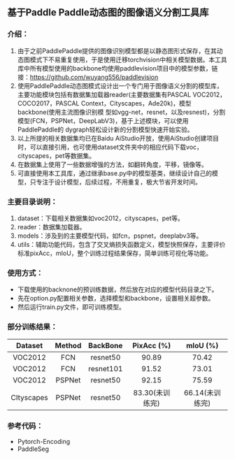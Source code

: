 ## 基于Paddle Paddle动态图的图像语义分割工具库

### 介绍：

1. 由于之前PaddlePaddle提供的图像识别模型都是以静态图形式保存，在其动态图模式下不易重复使用，于是使用迁移torchvision中相关模型数据。本工具库中所有模型使用的backbone均使用paddlevision项目中的模型参数，链接：https://github.com/wuyang556/paddlevision 
2. 使用PaddlePaddle动态图模式设计出一个专门用于图像语义分割的模型库，主要功能模块包括有数据集加载器reader(主要数据集有PASCAL VOC2012，COCO2017，PASCAL Context，Cityscapes，Ade20k)，模型backbone(使用主流图像识别模 型如vgg-net，resnet，以及resnest)，分割模型(FCN，PSPNet，DeepLabV3)，基于上述模块，可以使用PaddlePaddle的 dygraph轻松设计新的分割模型快速开始实验。 
3. 以上所提的相关数据集均已在Baidu AiStudio开放，使用AiStudio创建项目时，可以直接引用，也可使用dataset文件夹中的相应代码下载voc， cityscapes，pet等数据集。
4. 在数据集上使用了一些数据增强的方法，如翻转角度，平移，镜像等。
5. 可直接使用本工具库，通过继承base.py中的模型基类，继续设计自己的模型，只专注于设计模型，后续过程，不用重复，极大节省开发时间。

### 主要目录说明：

1. dataset：下载相关数据集如voc2012，cityscapes，pet等。
2. reader：数据集加载器。
3. models：涉及到的主要模型代码，如fcn，pspnet，deeplabv3等。
4. utils：辅助功能代码，包含了交叉熵损失函数定义，模型快照保存，主要评价标准pixAcc，mIoU，整个训练过程结果保存，简单训练可视化等功能。

### 使用方式：

- 下载使用的backnone的预训练数据，然后放在对应的模型代码目录之下。
- 先在option.py配置相关参数，选择模型和backbone，设置相关超参数。
- 然后运行train.py文件，即可训练模型。

### 部分训练结果：

|  Dataset   | Method | BackBone  |   PixAcc (%)    |    mIoU (%)     |
| :--------: | :----: | :-------: | :-------------: | :-------------: |
|  VOC2012   |  FCN   | resnet50  |      90.89      |      70.42      |
|  VOC2012   |  FCN   | resnet101 |      91.52      |      73.01      |
|  VOC2012   | PSPNet | resnet50  |      92.15      |      75.59      |
| CItyscapes | PSPNet | resnet50  | 83.30(未训练完) | 66.14(未训练完) |

### 参考代码：

- Pytorch-Encoding
- PaddleSeg

